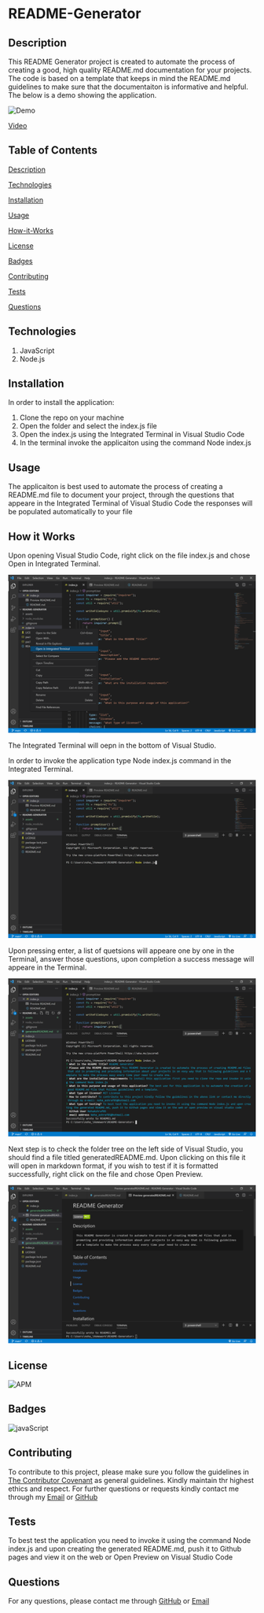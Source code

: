 # README-Generator
## Description
This README Generator project is created to automate the process of creating a good, high quality README.md documentation for your projects. The code is based on a template that keeps in mind the README.md guidelines to make sure that the documentaiton is informative and helpful. The below is a demo showing the application. 

![Demo](./assets/images/readmewalkthrough1.gif)

[Video](https://drive.google.com/file/d/1CliRmd6f3amMejbr_ZGvX7pp_G2eVGKJ/view)

## Table of Contents

[Description](#description)

[Technologies](#Technologies)

[Installation](#installation)

[Usage](#usage)

[How-it-Works](#How-it-Works)

[License](#license)

[Badges](#Badges)

[Contributing](#contributing)

[Tests](#tests)

[Questions](#questions)

## Technologies
1. JavaScript
2. Node.js

## Installation
In order to install the application:
1. Clone the repo on your machine
2. Open the folder and select the index.js file
3. Open the index.js using the Integrated Terminal in Visual Studio Code
4. In the terminal invoke the applicaiton using the command Node index.js

## Usage
The applicaiton is best used to automate the process of creating a README.md file to document your project, through the questions that appeare in the Integrated Terminal of Visual Studio Code the responses will be populated automatically to your file

## How it Works
Upon opening Visual Studio Code, right click on the file index.js and chose Open in Integrated Terminal.

![Open](./assets/images/openintegratedter.png)

The Integrated Terminal will oepn in the bottom of Visual Studio.

In order to invoke the application type Node index.js command in the Integrated Terminal.

![invoke](./assets/images/invoke.png)

Upon pressing enter, a list of quetsions will appeare one by one in the Terminal, answer those questions, upon completion a success message will appeare in the Terminal.

![success](./assets/images/questionsandanswers.png)

Next step is to check the folder tree on the left side of Visual Studio, you should find a file titled generatedREADME.md. Upon clicking on this file it will open in markdown format, if you wish to test if it is formatted successfully, right click on the file and chose Open Preview.

![Result](./assets/images/result.png)


## License 
![APM](https://img.shields.io/apm/l/README)

## Badges
![javaScript](https://img.shields.io/badge/JavaScript-100%25-blue)

## Contributing 
To contribute to this project, please make sure you follow the guidelines in [The Contributor Covenant](https://www.contributor-covenant.org/) as general guidelines.
Kindly maintain thr highest ethics and respect. For further questions or requests kindly contact me through my [Email](mailto:noha_ashraf85@hotmail.com) or [GitHub](https://github.com/NohaAshraf85)

## Tests 
To best test the application you need to invoke it using the command Node index.js and upon creating the generated README.md, push it to Github pages and view it on the web or Open Preview on Visual Studio Code

## Questions
For any questions, please contact me through [GitHub](https://github.com/NohaAshraf85) 
or [Email](mailto:noha_ashraf85@hotmail.com)

